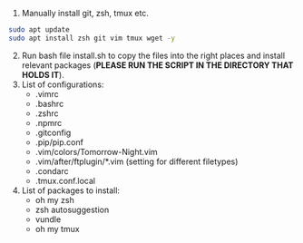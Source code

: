 1. Manually install git, zsh, tmux etc.
```bash
sudo apt update
sudo apt install zsh git vim tmux wget -y
```
2. Run bash file install.sh to copy the files into the right places and install relevant packages (**PLEASE RUN THE SCRIPT IN THE DIRECTORY THAT HOLDS IT**).
3. List of configurations:
    - .vimrc
    - .bashrc
    - .zshrc
    - .npmrc
    - .gitconfig
    - .pip/pip.conf
    - .vim/colors/Tomorrow-Night.vim
    - .vim/after/ftplugin/\*.vim (setting for different filetypes)
    - .condarc
    - .tmux.conf.local
4. List of packages to install:
    - oh my zsh
    - zsh autosuggestion
    - vundle
    - oh my tmux

